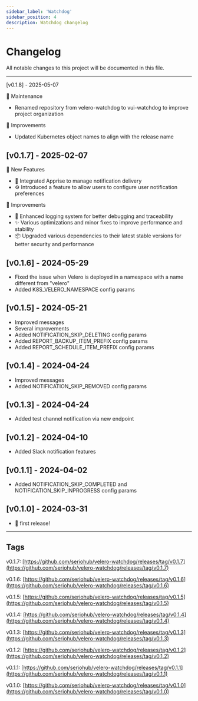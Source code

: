 ```yaml
---
sidebar_label: 'Watchdog'
sidebar_position: 4
description: Watchdog changelog
---
```

# Changelog

All notable changes to this project will be documented in this file.

***

[v0.1.8] - 2025-05-07

🧱 Maintenance
- Renamed repository from velero-watchdog to vui-watchdog to improve project organization

🔧 Improvements
- Updated Kubernetes object names to align with the release name

## [v0.1.7] - 2025-02-07

🚀 New Features
- 🔔 Integrated Apprise to manage notification delivery
- ⚙️ Introduced a feature to allow users to configure user notification preferences

🔧 Improvements
- 📜 Enhanced logging system for better debugging and traceability
- ✨ Various optimizations and minor fixes to improve performance and stability
- 📦 Upgraded various dependencies to their latest stable versions for better security and performance

## [v0.1.6] - 2024-05-29
 
- Fixed the issue when Velero is deployed in a namespace with a name different from "velero"
- Added K8S_VELERO_NAMESPACE config params

## [v0.1.5] - 2024-05-21

- Improved messages
- Several improvements
- Added NOTIFICATION_SKIP_DELETING config params
- Added REPORT_BACKUP_ITEM_PREFIX config params
- Added REPORT_SCHEDULE_ITEM_PREFIX config params


## [v0.1.4] - 2024-04-24

- Improved messages
- Added NOTIFICATION_SKIP_REMOVED config params


## [v0.1.3] - 2024-04-24

- Added test channel notification via new endpoint


## [v0.1.2] - 2024-04-10

- Added Slack notification features


## [v0.1.1] - 2024-04-02

- Added NOTIFICATION_SKIP_COMPLETED and NOTIFICATION_SKIP_INPROGRESS config params


## [v0.1.0] - 2024-03-31

- 🎉 first release!


***

## Tags

v0.1.7: [https://github.com/seriohub/velero-watchdog/releases/tag/v0.1.7](https://github.com/seriohub/velero-watchdog/releases/tag/v0.1.7)

v0.1.6: [https://github.com/seriohub/velero-watchdog/releases/tag/v0.1.6](https://github.com/seriohub/velero-watchdog/releases/tag/v0.1.6)

v0.1.5: [https://github.com/seriohub/velero-watchdog/releases/tag/v0.1.5](https://github.com/seriohub/velero-watchdog/releases/tag/v0.1.5)

v0.1.4: [https://github.com/seriohub/velero-watchdog/releases/tag/v0.1.4](https://github.com/seriohub/velero-watchdog/releases/tag/v0.1.4)

v0.1.3: [https://github.com/seriohub/velero-watchdog/releases/tag/v0.1.3](https://github.com/seriohub/velero-watchdog/releases/tag/v0.1.3)

v0.1.2: [https://github.com/seriohub/velero-watchdog/releases/tag/v0.1.2](https://github.com/seriohub/velero-watchdog/releases/tag/v0.1.2)

v0.1.1: [https://github.com/seriohub/velero-watchdog/releases/tag/v0.1.1](https://github.com/seriohub/velero-watchdog/releases/tag/v0.1.1)

v0.1.0: [https://github.com/seriohub/velero-watchdog/releases/tag/v0.1.0](https://github.com/seriohub/velero-watchdog/releases/tag/v0.1.0)

